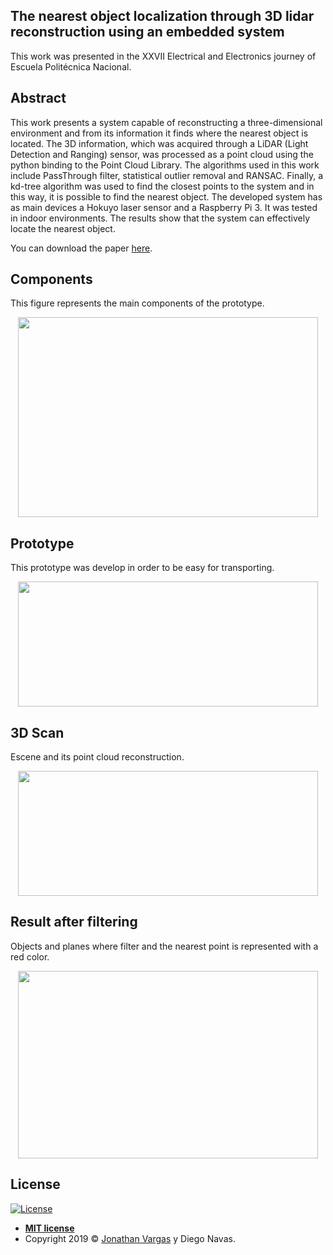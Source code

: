 ## The nearest object localization through 3D lidar reconstruction using an embedded system

This work was presented in the XXVII Electrical and Electronics journey of Escuela Politécnica Nacional.

## Abstract

This work presents a system capable of reconstructing a three-dimensional environment and from its information it finds where the nearest object is located. The 3D information, which was acquired through a LiDAR (Light Detection and Ranging) sensor, was processed as a point cloud using the python binding to the Point Cloud Library. The algorithms used in this work include PassThrough filter, statistical outlier removal and RANSAC. Finally, a kd-tree algorithm was used to find the closest points to the system and in this way, it is possible to find the nearest object. The developed system has as main devices a Hokuyo laser sensor and a Raspberry Pi 3. It was tested in indoor environments. The results show that the system can effectively locate the nearest object.

You can download the paper  [here](http://ciecfie.epn.edu.ec/wss/VirtualDirectories/80/JIEE/historial/XXVII/Contenido/MEMORIAS_XXVII-31-37.pdf).


## Components
This figure represents the main components of the prototype.
<p align="center">
  <img height="320" width="480" src="https://www.jonathanvargas.ml/wp-content/uploads/2019/03/1Parts.png">
</p>


## Prototype
This prototype was develop in order to be easy for transporting.
<p align="center">
  <img height="200" width="480" src="https://www.jonathanvargas.ml/wp-content/uploads/2019/03/2Prototype.png">
</p>


## 3D Scan
Escene and its point cloud reconstruction.
<p align="center">
  <img height="200" width="480" src="https://www.jonathanvargas.ml/wp-content/uploads/2019/03/5OriginalScene_Total.png">
</p>


## Result after filtering
Objects and planes where filter and the nearest point is represented with a red color.
<p align="center">
  <img height="300" width="480" src="https://www.jonathanvargas.ml/wp-content/uploads/2019/03/10Nearest.png">
</p>


## License

[![License](http://img.shields.io/:license-mit-blue.svg?style=flat-square)](http://badges.mit-license.org)

- **[MIT license](http://opensource.org/licenses/mit-license.php)**
- Copyright 2019 © <a href="https://www.jonathanvargas.ml" target="_blank">Jonathan Vargas</a> y Diego Navas.


